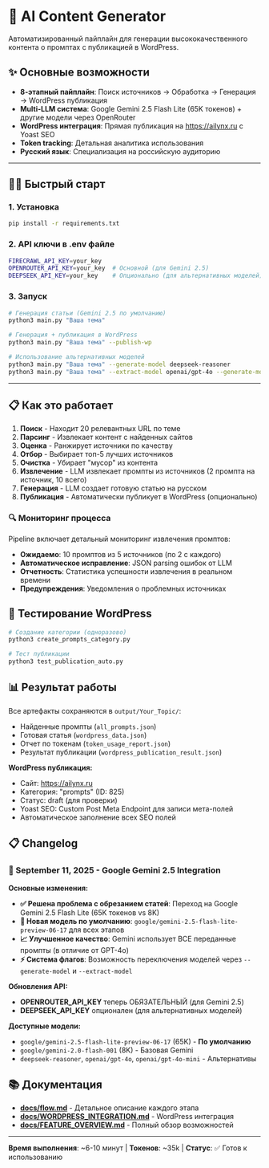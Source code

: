 # 🤖 AI Content Generator

Автоматизированный пайплайн для генерации высококачественного контента о промптах с публикацией в WordPress.

## ✨ Основные возможности

- **8-этапный пайплайн**: Поиск источников → Обработка → Генерация → WordPress публикация
- **Multi-LLM система**: Google Gemini 2.5 Flash Lite (65K токенов) + другие модели через OpenRouter  
- **WordPress интеграция**: Прямая публикация на https://ailynx.ru с Yoast SEO
- **Token tracking**: Детальная аналитика использования
- **Русский язык**: Специализация на российскую аудиторию

---

## 🏃‍♂️ Быстрый старт

### 1. Установка
```bash
pip install -r requirements.txt
```

### 2. API ключи в .env файле
```bash
FIRECRAWL_API_KEY=your_key
OPENROUTER_API_KEY=your_key  # Основной (для Gemini 2.5)
DEEPSEEK_API_KEY=your_key    # Опционально (для альтернативных моделей)
```

### 3. Запуск
```bash
# Генерация статьи (Gemini 2.5 по умолчанию)
python3 main.py "Ваша тема"

# Генерация + публикация в WordPress  
python3 main.py "Ваша тема" --publish-wp

# Использование альтернативных моделей
python3 main.py "Ваша тема" --generate-model deepseek-reasoner
python3 main.py "Ваша тема" --extract-model openai/gpt-4o --generate-model google/gemini-2.0-flash-001
```

---

## 📋 Как это работает

1. **Поиск** - Находит 20 релевантных URL по теме
2. **Парсинг** - Извлекает контент с найденных сайтов  
3. **Оценка** - Ранжирует источники по качеству
4. **Отбор** - Выбирает топ-5 лучших источников
5. **Очистка** - Убирает "мусор" из контента
6. **Извлечение** - LLM извлекает промпты из источников (2 промпта на источник, 10 всего)
7. **Генерация** - LLM создает готовую статью на русском
8. **Публикация** - Автоматически публикует в WordPress (опционально)

### 🔍 Мониторинг процесса

Pipeline включает детальный мониторинг извлечения промптов:
- **Ожидаемо**: 10 промптов из 5 источников (по 2 с каждого)
- **Автоматическое исправление**: JSON parsing ошибок от LLM
- **Отчетность**: Статистика успешности извлечения в реальном времени
- **Предупреждения**: Уведомления о проблемных источниках

## 🧪 Тестирование WordPress

```bash
# Создание категории (одноразово)
python3 create_prompts_category.py

# Тест публикации
python3 test_publication_auto.py
```

## 📊 Результат работы

Все артефакты сохраняются в `output/Your_Topic/`:
- Найденные промпты (`all_prompts.json`)
- Готовая статья (`wordpress_data.json`) 
- Отчет по токенам (`token_usage_report.json`)
- Результат публикации (`wordpress_publication_result.json`)

**WordPress публикация:**
- Сайт: https://ailynx.ru
- Категория: "prompts" (ID: 825)
- Статус: draft (для проверки)
- Yoast SEO: Custom Post Meta Endpoint для записи мета-полей
- Автоматическое заполнение всех SEO полей

## 📋 Changelog

### 🎉 September 11, 2025 - Google Gemini 2.5 Integration

**Основные изменения:**
- **✅ Решена проблема с обрезанием статей**: Переход на Google Gemini 2.5 Flash Lite (65K токенов vs 8K)
- **🚀 Новая модель по умолчанию**: `google/gemini-2.5-flash-lite-preview-06-17` для всех этапов
- **📈 Улучшенное качество**: Gemini использует ВСЕ переданные промпты (в отличие от GPT-4o)
- **⚡ Система флагов**: Возможность переключения моделей через `--generate-model` и `--extract-model`

**Обновления API:**
- **OPENROUTER_API_KEY** теперь ОБЯЗАТЕЛЬНЫЙ (для Gemini 2.5)
- **DEEPSEEK_API_KEY** опционален (для альтернативных моделей)

**Доступные модели:**
- `google/gemini-2.5-flash-lite-preview-06-17` (65K) - **По умолчанию**
- `google/gemini-2.0-flash-001` (8K) - Базовая Gemini
- `deepseek-reasoner`, `openai/gpt-4o`, `openai/gpt-4o-mini` - Альтернативы

## 📚 Документация

- **[docs/flow.md](docs/flow.md)** - Детальное описание каждого этапа
- **[docs/WORDPRESS_INTEGRATION.md](docs/WORDPRESS_INTEGRATION.md)** - WordPress интеграция
- **[docs/FEATURE_OVERVIEW.md](docs/FEATURE_OVERVIEW.md)** - Полный обзор возможностей

---

**Время выполнения**: ~6-10 минут | **Токенов**: ~35k | **Статус**: ✅ Готов к использованию